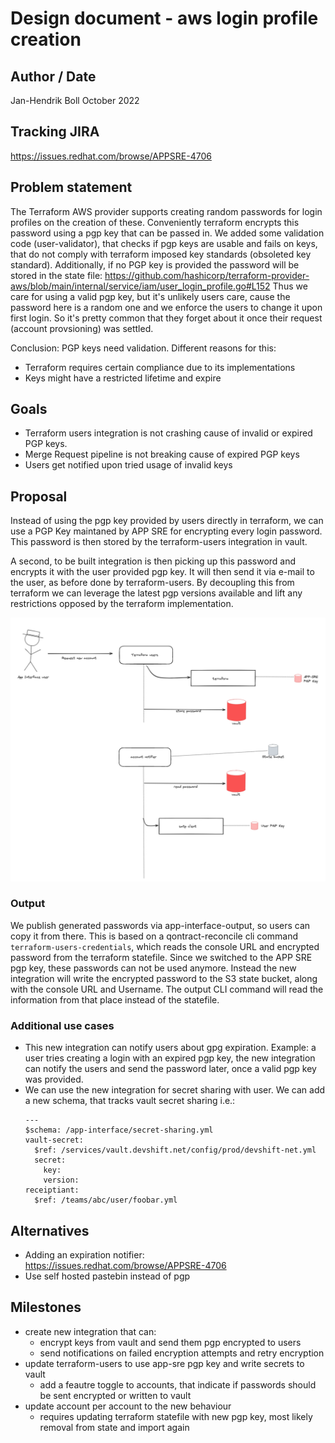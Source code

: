 # Design document - aws login profile creation

## Author / Date

Jan-Hendrik Boll
October 2022

## Tracking JIRA

https://issues.redhat.com/browse/APPSRE-4706

## Problem statement

The Terraform AWS provider supports creating random passwords for login profiles on the creation of these. Conveniently terraform encrypts this password using a pgp key that can be passed in. We added some validation code (user-validator), that checks if pgp keys are usable and fails on keys, that do not comply with terraform imposed key standards (obsoleted key standard).
Additionally, if no PGP key is provided the password will be stored in the state file: https://github.com/hashicorp/terraform-provider-aws/blob/main/internal/service/iam/user_login_profile.go#L152
Thus we care for using a valid pgp key, but it's unlikely users care, cause the password here is a random one and we enforce the users to change it upon first login. So it's pretty common that they forget about it once their request (account provsioning) was settled.

Conclusion: PGP keys need validation. Different reasons for this:

* Terraform requires certain compliance due to its implementations
* Keys might have a restricted lifetime and expire

## Goals

* Terraform users integration is not crashing cause of invalid or expired PGP keys.
* Merge Request pipeline is not breaking cause of expired PGP keys
* Users get notified upon tried usage of invalid keys

## Proposal

Instead of using the pgp key provided by users directly in terraform, we can use a PGP Key maintaned by APP SRE for encrypting every login password. This password is then stored by the terraform-users integration in vault.

A second, to be built integration is then picking up this password and encrypts it with the user provided pgp key. It will then send it via e-mail to the user, as before done by terraform-users. By decoupling this from terraform we can leverage the latest pgp versions available and lift any restrictions opposed by the terraform implementation.

![](images/pgp-workflow.png)

### Output 

We publish generated passwords via app-interface-output, so users can copy it from there. This is based on a qontract-reconcile cli command `terraform-users-credentials`, which reads the console URL and encrypted password from the terraform statefile. Since we switched to the APP SRE pgp key, these passwords can not be used anymore. Instead the new integration will write the encrypted password to the S3 state bucket, along with the console URL and Username. The output CLI command will read the information from that place instead of the statefile.

### Additional use cases

* This new integration can notify users about gpg expiration. Example: a user tries creating a login with an expired pgp key, the new integration can notify the users and send the password later, once a valid pgp key was provided. 
* We can use the new integration for secret sharing with user. We can add a new schema, that tracks vault secret sharing i.e.:
  ```
  ---
  $schema: /app-interface/secret-sharing.yml
  vault-secret:
    $ref: /services/vault.devshift.net/config/prod/devshift-net.yml
    secret:
      key:
      version:
  receiptiant: 
    $ref: /teams/abc/user/foobar.yml
  ```

## Alternatives

* Adding an expiration notifier: https://issues.redhat.com/browse/APPSRE-4706
* Use self hosted pastebin instead of pgp

## Milestones

* create new integration that can:
  * encrypt keys from vault and send them pgp encrypted to users
  * send notifications on failed encryption attempts and retry encryption
* update terraform-users to use app-sre pgp key and write secrets to vault
  * add a feautre toggle to accounts, that indicate if passwords should be sent encrypted or written to vault
* update account per account to the new behaviour
  * requires updating terraform statefile with new pgp key, most likely removal from state and import again

